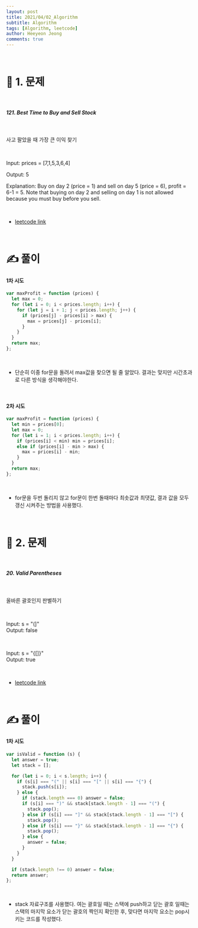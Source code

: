```yaml
---
layout: post
title: 2021/04/02_Algorithm
subtitle: Algorithm
tags: [Algorithm, leetcode]
author: Heeyeon Jeong
comments: true
---
```


<br>

# 📌 1. 문제

<br>

##### 121. Best Time to Buy and Sell Stock

<br>

사고 팔았을 때 가장 큰 이익 찾기

<br>

Input: prices = [7,1,5,3,6,4]<br>

Output: 5<br>

Explanation: Buy on day 2 (price = 1) and sell on day 5 (price = 6), profit = 6-1 = 5.
Note that buying on day 2 and selling on day 1 is not allowed because you must buy before you sell.

<br>

- [leetcode link](https://leetcode.com/problems/best-time-to-buy-and-sell-stock/)

<br>

# ✍ 풀이

#### 1차 시도

```javascript
var maxProfit = function (prices) {
  let max = 0;
  for (let i = 0; i < prices.length; i++) {
    for (let j = i + 1; j < prices.length; j++) {
      if (prices[j] - prices[i] > max) {
        max = prices[j] - prices[i];
      }
    }
  }
  return max;
};
```

<br>

- 단순히 이중 for문을 돌려서 max값을 찾으면 될 줄 알았다. 결과는 맞지만 시간초과로 다른 방식을 생각해야한다.

<br>

#### 2차 시도

```javascript
var maxProfit = function (prices) {
  let min = prices[0];
  let max = 0;
  for (let i = 1; i < prices.length; i++) {
    if (prices[i] < min) min = prices[i];
    else if (prices[i] - min > max) {
      max = prices[i] - min;
    }
  }
  return max;
};
```

<br>

- for문을 두번 돌리지 않고 for문이 한번 돌때마다 최솟값과 최댓값, 결과 값을 모두 갱신 시켜주는 방법을 사용했다.

<br>

# 📌 2. 문제

<br>

##### 20. Valid Parentheses

<br>

올바른 괄호인지 판별하기

<br>

Input: s = "(]"<br>
Output: false

<br>

Input: s = "{[]}"<br>
Output: true

<br>

- [leetcode link](https://leetcode.com/problems/valid-parentheses/)

<br>

# ✍ 풀이

#### 1차 시도

```javascript
var isValid = function (s) {
  let answer = true;
  let stack = [];

  for (let i = 0; i < s.length; i++) {
    if (s[i] === "(" || s[i] === "[" || s[i] === "{") {
      stack.push(s[i]);
    } else {
      if (stack.length === 0) answer = false;
      if (s[i] === ")" && stack[stack.length - 1] === "(") {
        stack.pop();
      } else if (s[i] === "]" && stack[stack.length - 1] === "[") {
        stack.pop();
      } else if (s[i] === "}" && stack[stack.length - 1] === "{") {
        stack.pop();
      } else {
        answer = false;
      }
    }
  }

  if (stack.length !== 0) answer = false;
  return answer;
};
```

<br>

- stack 자료구조를 사용했다. 여는 괄호일 때는 스택에 push하고 닫는 괄호 일때는 스택의 마지막 요소가 닫는 괄호의 짝인지 확인한 후, 맞다면 마지막 요소는 pop시키는 코드를 작성했다.
